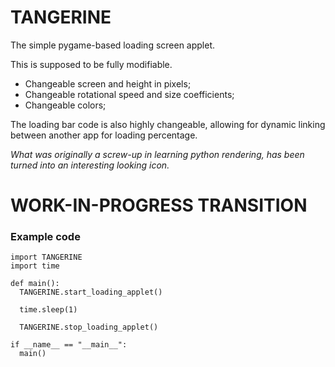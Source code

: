# TANGERINE
The simple pygame-based loading screen applet.

This is supposed to be fully modifiable.
- Changeable screen and height in pixels;
- Changeable rotational speed and size coefficients;
- Changeable colors;

The loading bar code is also highly changeable, allowing for dynamic linking between another app for loading percentage.

*What was originally a screw-up in learning python rendering, has been turned into an interesting looking icon.*

# WORK-IN-PROGRESS TRANSITION

### Example code
```
import TANGERINE
import time

def main():
  TANGERINE.start_loading_applet()

  time.sleep(1)

  TANGERINE.stop_loading_applet()

if __name__ == "__main__":
  main()
```

